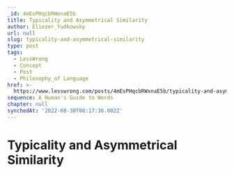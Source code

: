 ```yaml
---
_id: 4mEsPHqcbRWxnaE5b
title: Typicality and Asymmetrical Similarity
author: Eliezer_Yudkowsky
url: null
slug: typicality-and-asymmetrical-similarity
type: post
tags:
  - LessWrong
  - Concept
  - Post
  - Philosophy_of Language
href: >-
  https://www.lesswrong.com/posts/4mEsPHqcbRWxnaE5b/typicality-and-asymmetrical-similarity
sequence: A Human's Guide to Words
chapter: null
synchedAt: '2022-08-30T08:17:36.002Z'
---
```

# Typicality and Asymmetrical Similarity

